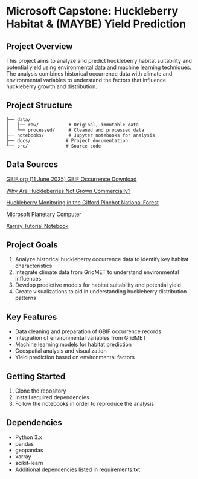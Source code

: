 # Microsoft Capstone: Huckleberry Habitat & (MAYBE) Yield Prediction

## Project Overview
This project aims to analyze and predict huckleberry habitat suitability and potential yield using environmental data and machine learning techniques. The analysis combines historical occurrence data with climate and environmental variables to understand the factors that influence huckleberry growth and distribution.

## Project Structure
```
├── data/
│   ├── raw/           # Original, immutable data
│   └── processed/     # Cleaned and processed data
├── notebooks/         # Jupyter notebooks for analysis
├── docs/             # Project documentation
└── src/              # Source code
```

## Data Sources
[GBIF.org (11 June 2025) GBIF Occurrence Download]("https://doi.org/10.15468/dl.jzaue9")  

[Why Are Huckleberries Not Grown Commercially?](https://shuncy.com/article/why-are-huckleberries-not-grown-commercially)

[Huckleberry Monitoring in the Gifford Pinchot National Forest](https://www.cascadeforest.org/wp-content/uploads/2021/09/2019-CFC-Huckleberry-Report-2.pdf?utm_source=chatgpt.com)

[Microsoft Planetary Computer](https://planetarycomputer.microsoft.com/dataset/gridmet)

[Xarray Tutorial Notebook](https://tutorial.xarray.dev/overview/xarray-in-45-min.html)

## Project Goals
1. Analyze historical huckleberry occurrence data to identify key habitat characteristics
2. Integrate climate data from GridMET to understand environmental influences
3. Develop predictive models for habitat suitability and potential yield
4. Create visualizations to aid in understanding huckleberry distribution patterns

## Key Features
- Data cleaning and preparation of GBIF occurrence records
- Integration of environmental variables from GridMET
- Machine learning models for habitat prediction
- Geospatial analysis and visualization
- Yield prediction based on environmental factors

## Getting Started
1. Clone the repository
2. Install required dependencies
3. Follow the notebooks in order to reproduce the analysis

## Dependencies
- Python 3.x
- pandas
- geopandas
- xarray
- scikit-learn
- Additional dependencies listed in requirements.txt


